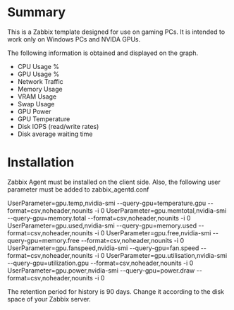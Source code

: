 # Summary

This is a Zabbix template designed for use on gaming PCs.
It is intended to work only on Windows PCs and NVIDA GPUs.

The following information is obtained and displayed on the graph.
* CPU Usage %
* GPU Usage %
* Network Traffic
* Memory Usage
* VRAM Usage
* Swap Usage
* GPU Power 
* GPU Temperature
* Disk IOPS (read/write rates)
* Disk average waiting time

# Installation

Zabbix Agent must be installed on the client side.
Also, the following user parameter must be added to zabbix_agentd.conf

UserParameter=gpu.temp,nvidia-smi --query-gpu=temperature.gpu --format=csv,noheader,nounits -i 0
UserParameter=gpu.memtotal,nvidia-smi --query-gpu=memory.total --format=csv,noheader,nounits -i 0
UserParameter=gpu.used,nvidia-smi --query-gpu=memory.used --format=csv,noheader,nounits -i 0
UserParameter=gpu.free,nvidia-smi --query-gpu=memory.free --format=csv,noheader,nounits -i 0
UserParameter=gpu.fanspeed,nvidia-smi --query-gpu=fan.speed --format=csv,noheader,nounits -i 0
UserParameter=gpu.utilisation,nvidia-smi --query-gpu=utilization.gpu --format=csv,noheader,nounits -i 0
UserParameter=gpu.power,nvidia-smi --query-gpu=power.draw --format=csv,noheader,nounits -i 0

The retention period for history is 90 days.
Change it according to the disk space of your Zabbix server.



